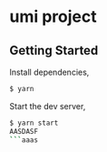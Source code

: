 # umi project

## Getting Started

Install dependencies,

```bash
$ yarn
```

Start the dev server,

```bash
$ yarn start
AASDASF
```aaas
